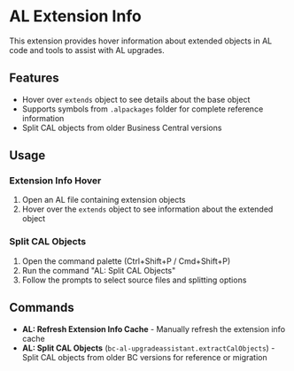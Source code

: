 # AL Extension Info

This extension provides hover information about extended objects in AL code and tools to assist with AL upgrades.

## Features

- Hover over `extends` object to see details about the base object
- Supports symbols from `.alpackages` folder for complete reference information
- Split CAL objects from older Business Central versions

## Usage

### Extension Info Hover

1. Open an AL file containing extension objects
2. Hover over the `extends` object to see information about the extended object

### Split CAL Objects

1. Open the command palette (Ctrl+Shift+P / Cmd+Shift+P)
2. Run the command "AL: Split CAL Objects"
3. Follow the prompts to select source files and splitting options

## Commands

- **AL: Refresh Extension Info Cache** - Manually refresh the extension info cache
- **AL: Split CAL Objects** (`bc-al-upgradeassistant.extractCalObjects`) - Split CAL objects from older BC versions for reference or migration
